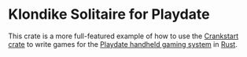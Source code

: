 # Klondike Solitaire for Playdate

This crate is a more full-featured example of how to use the [Crankstart crate](https://github.com/rtsuk/crankstart) to write games for the [Playdate handheld gaming system](https://play.date) in [Rust](https://www.rust-lang.org).
